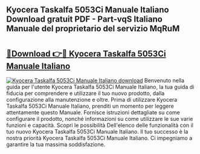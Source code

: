 ## Kyocera Taskalfa 5053Ci Manuale Italiano Download gratuit PDF - Part-vqS Italiano Manuale del proprietario del servizio MqRuM

# <h2><a href="http://df94ygb.blite.top/?on=Kyocera+Taskalfa+5053Ci+Manuale+Italiano">🔗Download 👉🔴 Kyocera Taskalfa 5053Ci Manuale Italiano</a></h2>

[![Kyocera Taskalfa 5053Ci Manuale Italiano download](https://i.imgur.com/lujVjoI.png)](http://df94ygb.blite.top/?on=Kyocera+Taskalfa+5053Ci+Manuale+Italiano)
Benvenuto nella guida per l'utente Kyocera Taskalfa 5053Ci Manuale Italiano, la tua guida di fiducia per comprendere e utilizzare il tuo nuovo prodotto, dalla configurazione alla manutenzione e oltre. Prima di utilizzare Kyocera Taskalfa 5053Ci Manuale Italiano, prenditi un momento per leggere attentamente questo Manuale. Fornisce istruzioni dettagliate su come configurare il prodotto, nonché informazioni su come utilizzare le sue varie funzioni e capacità. Scopri le possibilità Dell'elenco delle funzionalità con il tuo nuovo Kyocera Taskalfa 5053Ci Manuale Italiano. Il tuo successo è la nostra priorità Kyocera Taskalfa 5053Ci Manuale Italiano. Ci impegniamo a garantire la tua massima soddisfazione.
